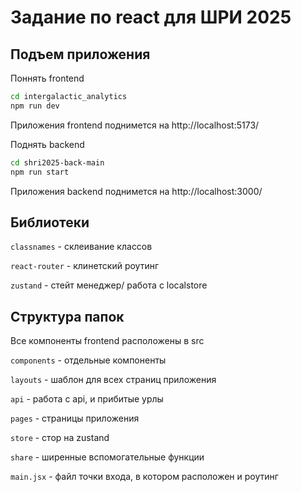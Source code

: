 # Задание по react для ШРИ 2025

## Подъем приложения

Поннять frontend

```bash
cd intergalactic_analytics
npm run dev
```

Приложения frontend поднимется на http://localhost:5173/

Поднять backend

```bash
cd shri2025-back-main
npm run start
```

Приложения backend поднимется на http://localhost:3000/

## Библиотеки

`classnames` - склеивание классов

`react-router` - клинетский роутинг

`zustand` - стейт менеджер/ работа с localstore

## Структура папок

Все компоненты frontend расположены в src

`components` - отдельные компоненты

`layouts` - шаблон для всех страниц приложения

`api` - работа с api, и прибитые урлы

`pages` - страницы приложения

`store` - стор на zustand

`share` - ширенные вспомогательные функции

`main.jsx` - файл точки входа, в котором расположен и роутинг

